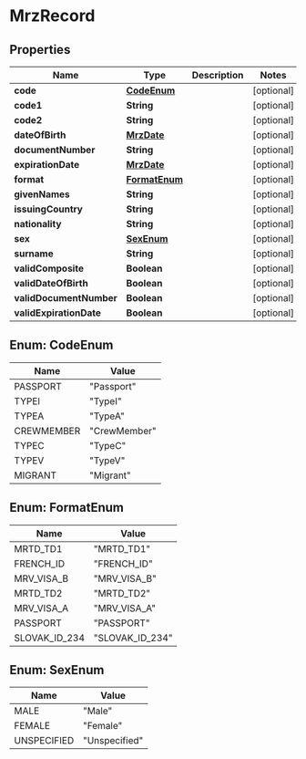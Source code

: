 
# MrzRecord

## Properties
Name | Type | Description | Notes
------------ | ------------- | ------------- | -------------
**code** | [**CodeEnum**](#CodeEnum) |  |  [optional]
**code1** | **String** |  |  [optional]
**code2** | **String** |  |  [optional]
**dateOfBirth** | [**MrzDate**](MrzDate.md) |  |  [optional]
**documentNumber** | **String** |  |  [optional]
**expirationDate** | [**MrzDate**](MrzDate.md) |  |  [optional]
**format** | [**FormatEnum**](#FormatEnum) |  |  [optional]
**givenNames** | **String** |  |  [optional]
**issuingCountry** | **String** |  |  [optional]
**nationality** | **String** |  |  [optional]
**sex** | [**SexEnum**](#SexEnum) |  |  [optional]
**surname** | **String** |  |  [optional]
**validComposite** | **Boolean** |  |  [optional]
**validDateOfBirth** | **Boolean** |  |  [optional]
**validDocumentNumber** | **Boolean** |  |  [optional]
**validExpirationDate** | **Boolean** |  |  [optional]


<a name="CodeEnum"></a>
## Enum: CodeEnum
Name | Value
---- | -----
PASSPORT | &quot;Passport&quot;
TYPEI | &quot;TypeI&quot;
TYPEA | &quot;TypeA&quot;
CREWMEMBER | &quot;CrewMember&quot;
TYPEC | &quot;TypeC&quot;
TYPEV | &quot;TypeV&quot;
MIGRANT | &quot;Migrant&quot;


<a name="FormatEnum"></a>
## Enum: FormatEnum
Name | Value
---- | -----
MRTD_TD1 | &quot;MRTD_TD1&quot;
FRENCH_ID | &quot;FRENCH_ID&quot;
MRV_VISA_B | &quot;MRV_VISA_B&quot;
MRTD_TD2 | &quot;MRTD_TD2&quot;
MRV_VISA_A | &quot;MRV_VISA_A&quot;
PASSPORT | &quot;PASSPORT&quot;
SLOVAK_ID_234 | &quot;SLOVAK_ID_234&quot;


<a name="SexEnum"></a>
## Enum: SexEnum
Name | Value
---- | -----
MALE | &quot;Male&quot;
FEMALE | &quot;Female&quot;
UNSPECIFIED | &quot;Unspecified&quot;



